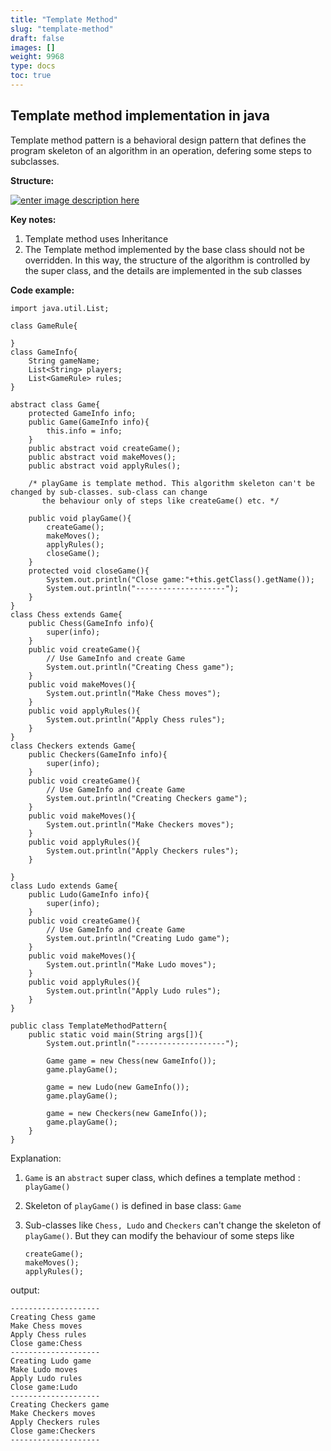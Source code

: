 ```yaml
---
title: "Template Method"
slug: "template-method"
draft: false
images: []
weight: 9968
type: docs
toc: true
---
```


## Template method implementation in java
Template method pattern is a behavioral design pattern that defines the program skeleton of an algorithm in an operation, defering some steps to subclasses.

**Structure:**

[![enter image description here][1]][1]

**Key notes:**

1. Template method uses Inheritance
2. The Template method implemented by the base class should not be overridden. In this way, the structure of the algorithm is controlled by the super class, and the details are implemented in the sub classes

**Code example:**

    import java.util.List;
    
    class GameRule{
    
    }
    class GameInfo{
        String gameName;
        List<String> players;
        List<GameRule> rules;
    }    
    
    abstract class Game{
        protected GameInfo info;
        public Game(GameInfo info){
            this.info = info;
        }
        public abstract void createGame();
        public abstract void makeMoves();
        public abstract void applyRules();
        
        /* playGame is template method. This algorithm skeleton can't be changed by sub-classes. sub-class can change
           the behaviour only of steps like createGame() etc. */
           
        public void playGame(){
            createGame();
            makeMoves();
            applyRules();
            closeGame();
        }
        protected void closeGame(){
            System.out.println("Close game:"+this.getClass().getName());
            System.out.println("--------------------");
        }
    }
    class Chess extends Game{
        public Chess(GameInfo info){
            super(info);
        }
        public void createGame(){
            // Use GameInfo and create Game
            System.out.println("Creating Chess game");
        }
        public void makeMoves(){
            System.out.println("Make Chess moves");
        }
        public void applyRules(){
            System.out.println("Apply Chess rules");
        }
    }
    class Checkers extends Game{
        public Checkers(GameInfo info){
            super(info);
        }
        public void createGame(){
            // Use GameInfo and create Game
            System.out.println("Creating Checkers game");
        }
        public void makeMoves(){
            System.out.println("Make Checkers moves");
        }
        public void applyRules(){
            System.out.println("Apply Checkers rules");
        }
        
    }
    class Ludo extends Game{
        public Ludo(GameInfo info){
            super(info);
        }
        public void createGame(){
            // Use GameInfo and create Game
            System.out.println("Creating Ludo game");
        }
        public void makeMoves(){
            System.out.println("Make Ludo moves");
        }
        public void applyRules(){
            System.out.println("Apply Ludo rules");
        }
    }
    
    public class TemplateMethodPattern{
        public static void main(String args[]){
            System.out.println("--------------------");
        
            Game game = new Chess(new GameInfo());
            game.playGame();
            
            game = new Ludo(new GameInfo());
            game.playGame();
            
            game = new Checkers(new GameInfo());
            game.playGame();
        }
    }

Explanation:

1. `Game` is an `abstract` super class, which defines a template method : `playGame()`
2. Skeleton of `playGame()` is defined in base class: `Game`
3. Sub-classes like `Chess, Ludo` and `Checkers` can't change the skeleton of `playGame()`. But they can modify the behaviour of some steps like 
         
       createGame();
       makeMoves();
       applyRules();
  
output:

    --------------------
    Creating Chess game
    Make Chess moves
    Apply Chess rules
    Close game:Chess
    --------------------
    Creating Ludo game
    Make Ludo moves
    Apply Ludo rules
    Close game:Ludo
    --------------------
    Creating Checkers game
    Make Checkers moves
    Apply Checkers rules
    Close game:Checkers
    --------------------


  [1]: https://i.stack.imgur.com/TCAsQ.png

